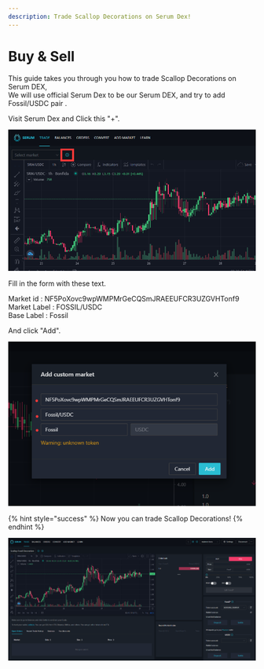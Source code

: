 ```yaml
---
description: Trade Scallop Decorations on Serum Dex!
---
```


# Buy & Sell

This guide takes you through you how to trade Scallop Decorations on Serum DEX,  
We will use official Serum Dex to be our Serum DEX, and try to add Fossil/USDC pair .  


Visit Serum Dex and Click this "+".

![](../.gitbook/assets/image%20%2810%29.png)



Fill in the form with these text.

  
Market id : NF5PoXovc9wpWMPMrGeCQSmJRAEEUFCR3UZGVHTonf9  
Market Label : FOSSIL/USDC  
Base Label : Fossil  


And click "Add".  


![](../.gitbook/assets/image%20%2815%29.png)

{% hint style="success" %}
Now you can trade Scallop Decorations!
{% endhint %}

![](../.gitbook/assets/image%20%2812%29.png)

